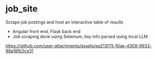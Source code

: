 # job_site
Scrape job postings and host an interactive table of results

- Angular front end, Flask back end
- Job scraping done using Selenium, key info parsed using local LLM 

https://github.com/user-attachments/assets/ea213f75-f0ae-4309-9933-88a18fb2ce31





